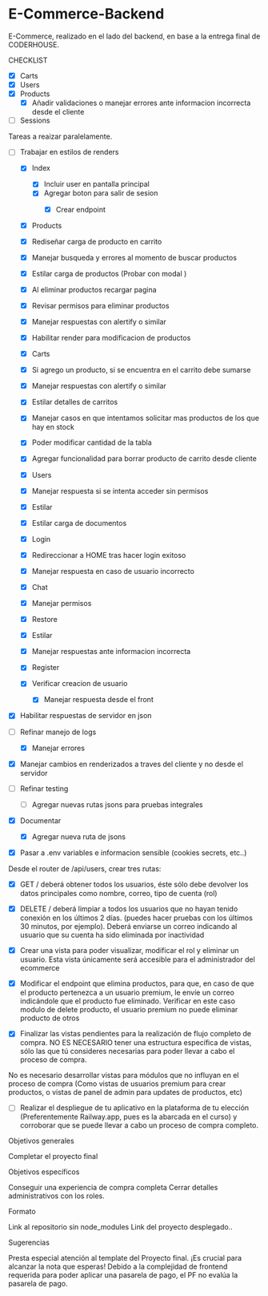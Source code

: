 # E-Commerce-Backend


E-Commerce, realizado en el lado del backend, en base a la entrega final de CODERHOUSE. 

CHECKLIST


- [X] Carts
- [X] Users
- [x] Products
    - [X] Añadir validaciones o manejar errores ante informacion incorrecta desde el cliente
- [ ] Sessions

Tareas a reaizar paralelamente. 

- [ ] Trabajar en estilos de renders

  - [X] Index
    - [X] Incluir user en pantalla principal
    - [X] Agregar boton para salir de sesion
      - [X] Crear endpoint


  - [X] Products
   - [X] Rediseñar carga de producto en carrito
   - [X] Manejar busqueda y errores al momento de buscar productos
   - [X] Estilar carga de productos (Probar con modal )
   - [X] Al eliminar productos recargar pagina
   - [X] Revisar permisos para eliminar productos
   - [X] Manejar respuestas con alertify o similar
   - [X] Habilitar render para modificacion de productos


  - [X] Carts
   - [X] Si agrego un producto, si se encuentra en el carrito debe sumarse
   - [X] Manejar respuestas con alertify o similar
   - [X] Estilar detalles de carritos
   - [X] Manejar casos en que intentamos solicitar mas productos de los que hay en stock
   - [X] Poder modificar cantidad de la tabla
   - [X] Agregar funcionalidad para borrar producto de carrito  desde cliente


  - [X] Users
   - [X] Manejar respuesta si se intenta acceder sin permisos
   - [X] Estilar
   - [X] Estilar carga de documentos


  - [X] Login
   - [X] Redireccionar a HOME tras hacer login exitoso
   - [X] Manejar respuesta en caso de usuario incorrecto

  - [X] Chat
   - [X] Manejar permisos 

  - [X] Restore
   - [X] Estilar
   - [X] Manejar respuestas ante informacion incorrecta

  - [X] Register
   - [X] Verificar creacion de usuario
       - [X] Manejar respuesta desde el front

- [X] Habilitar respuestas de servidor en json
- [ ] Refinar manejo de logs 
   - [X] Manejar errores
- [X] Manejar cambios en renderizados a traves del cliente y no desde el servidor
- [ ] Refinar testing
   - [ ] Agregar nuevas rutas jsons para pruebas integrales
- [X] Documentar 
   - [X] Agregar nueva ruta de jsons
- [X] Pasar a .env variables e informacion sensible (cookies secrets, etc..)

Desde el router de /api/users, crear tres rutas:


- [X] GET  /  deberá obtener todos los usuarios, éste sólo debe devolver los datos principales como nombre, correo, tipo de cuenta (rol)

- [X] DELETE / deberá limpiar a todos los usuarios que no hayan tenido conexión en los últimos 2 días. (puedes hacer pruebas con los últimos 30 minutos, por ejemplo). Deberá enviarse un correo indicando al usuario que su cuenta ha sido eliminada por inactividad

- [X] Crear una vista para poder visualizar, modificar el rol y eliminar un usuario. Esta vista únicamente será accesible para el administrador del ecommerce



- [X] Modificar el endpoint que elimina productos, para que, en caso de que el producto pertenezca a un usuario premium, le envíe un correo indicándole que el producto fue eliminado.
Verificar en este caso modulo de delete producto, el usuario premium no puede eliminar producto de otros


- [X] Finalizar las vistas pendientes para la realización de flujo completo de compra. NO ES NECESARIO tener una estructura específica de vistas, sólo las que tú consideres necesarias para poder llevar a cabo el proceso de compra.

No es necesario desarrollar vistas para módulos que no influyan en el proceso de compra (Como vistas de usuarios premium para crear productos, o vistas de panel de admin para updates de productos, etc)


- [ ] Realizar el despliegue de tu aplicativo en la plataforma de tu elección (Preferentemente Railway.app, pues es la abarcada en el curso) y corroborar que se puede llevar a cabo un proceso de compra completo.


Objetivos generales

Completar el proyecto final 

Objetivos específicos

Conseguir una experiencia de compra completa
Cerrar detalles administrativos con los roles.

Formato

Link al repositorio sin node_modules
Link del proyecto desplegado..

Sugerencias

Presta especial atención al template del Proyecto final. ¡Es crucial para alcanzar la nota que esperas!
Debido a la complejidad de frontend requerida para poder aplicar una pasarela de pago, el PF no evalúa la pasarela de pago.

